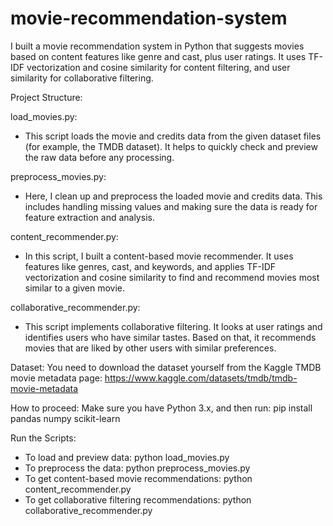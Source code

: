 # movie-recommendation-system
I built a movie recommendation system in Python that suggests movies based on content features like genre and cast, plus user ratings. It uses TF-IDF vectorization and cosine similarity for content filtering, and user similarity for collaborative filtering.

Project Structure:

load_movies.py:
 - This script loads the movie and credits data from the given dataset files (for example, the TMDB dataset). It helps to quickly check and preview the raw data before any processing.

preprocess_movies.py:
 - Here, I clean up and preprocess the loaded movie and credits data. This includes handling missing values and making sure the data is ready for feature extraction and analysis.

content_recommender.py:
 - In this script, I built a content-based movie recommender. It uses features like genres, cast, and keywords, and applies TF-IDF vectorization and cosine similarity to find and recommend movies most similar to a given movie.

collaborative_recommender.py:
 - This script implements collaborative filtering. It looks at user ratings and identifies users who have similar tastes. Based on that, it recommends movies that are liked by other users with similar preferences.

Dataset:
You need to download the dataset yourself from the Kaggle TMDB movie metadata page:
https://www.kaggle.com/datasets/tmdb/tmdb-movie-metadata

How to proceed:
Make sure you have Python 3.x, and then run:
pip install pandas numpy scikit-learn

Run the Scripts:
 - To load and preview data:
   python load_movies.py
 - To preprocess the data:
   python preprocess_movies.py
 - To get content-based movie recommendations:
   python content_recommender.py
 - To get collaborative filtering recommendations:
   python collaborative_recommender.py
